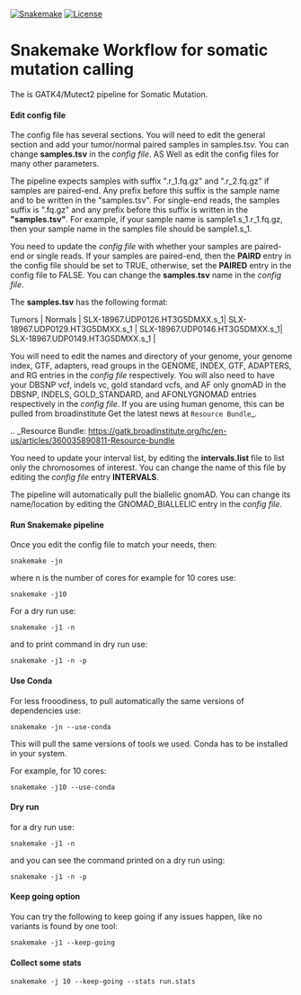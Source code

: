 [![Snakemake](https://img.shields.io/badge/snakemake-≥6.0.2-brightgreen.svg)](https://snakemake.github.io)
[![License](https://img.shields.io/badge/License-BSD_3--Clause-blue.svg)](https://opensource.org/licenses/BSD-3-Clause)


Snakemake Workflow for somatic mutation calling 
==========================================================================

The is GATK4/Mutect2 pipeline for Somatic Mutation. 

#### Edit config file 

The config file has several sections. You will need to edit the general section and add your tumor/normal paired samples in samples.tsv.
You can change **samples.tsv** in the *config file*. AS Well as edit the config files for many other parameters.

The pipeline expects samples with suffix ".r_1.fq.gz" and ".r_2.fq.gz" if samples are paired-end.
Any prefix before this suffix is the sample name and to be written in the "samples.tsv". For single-end reads, the samples suffix is ".fq.gz" and any prefix before this suffix is written in the **"samples.tsv"**.
For example, if your sample name is sample1.s_1.r_1.fq.gz, then your sample name in the samples file should be sample1.s_1.

You need to update the *config file* with whether your samples are paired-end or single reads. If your samples are paired-end, then the **PAIRD** entry in the config file should be set to TRUE, otherwise, set the **PAIRED** entry in the config file to FALSE. You can change the **samples.tsv** name in the *config file*.


The **samples.tsv** has the following format:

Tumors | Normals |
SLX-18967.UDP0126.HT3G5DMXX.s_1| SLX-18967.UDP0129.HT3G5DMXX.s_1 |
SLX-18967.UDP0146.HT3G5DMXX.s_1| SLX-18967.UDP0149.HT3G5DMXX.s_1 |


You will need to edit the names and directory of your genome, your genome index, GTF, adapters, read groups in the GENOME, INDEX, GTF, ADAPTERS,  and RG entries in the *config file* respectively. 
You will also need to have your DBSNP vcf, indels vc, gold standard vcfs, and AF only gnomAD in the DBSNP, INDELS, GOLD_STANDARD, and AFONLYGNOMAD entries respectively  in the *config file*. If you are using human genome, this can be pulled from broadinstitute Get the latest news at `Resource Bundle`_.

.. _Resource Bundle: https://gatk.broadinstitute.org/hc/en-us/articles/360035890811-Resource-bundle


You need to update your interval list, by editing the **intervals.list** file to list only the chromosomes of interest. You can change the name of this file by editing the *config file* entry **INTERVALS**.
	
The pipeline will automatically pull the biallelic gnomAD. You can change its name/location by editing the GNOMAD_BIALLELIC entry in the *config file*. 


#### Run Snakemake pipeline 

Once you edit the config file to match your needs, then:  


    snakemake -jn 

where n is the number of cores for example for 10 cores use:


    snakemake -j10 


For a dry run use: 
  
  
    snakemake -j1 -n 


and to print command in dry run use: 

  
    snakemake -j1 -n -p 

  
#### Use Conda 

For less frooodiness, to pull automatically the same versions of dependencies use:

    snakemake -jn --use-conda

This will pull the same versions of tools we used. Conda has to be installed in your system.

For example, for 10 cores:

    snakemake -j10 --use-conda


#### Dry run 

for a dry run use:

    snakemake -j1 -n

and you can see the command printed on a dry run using:

    snakemake -j1 -n -p


#### Keep going option 


You can try the following to keep going if any issues happen, like no variants is found by one tool:

    snakemake -j1 --keep-going


#### Collect some stats 

    snakemake -j 10 --keep-going --stats run.stats


 
